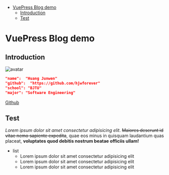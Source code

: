 - [VuePress Blog demo](#vuepress-blog-demo)
  - [Introduction](#Introduction)
  - [Test](#test)

# VuePress Blog demo

## Introduction

![avatar](https://s.gravatar.com/avatar/aee666625cdb3a3eeb991fc67d632946?s=80)

```json
"name":  "Huang Junwen"
"github":  "https://github.com/hjwforever"
"school": "BJTU"
"major": "Software Engineering"
```

[Github](https://github.com/hjwforever)

## Test

_Lorem ipsum dolor sit amet consectetur adipisicing elit_. ~~Maiores deserunt
id vitae nemo sapiente expedita~~, quae eos minus in quisquam laudantium
quas placeat, **voluptates quod debitis nostrum beatae officiis ullam!**

- list
  - Lorem ipsum dolor sit amet consectetur adipisicing elit
  - Lorem ipsum dolor sit amet consectetur adipisicing elit
  - Lorem ipsum dolor sit amet consectetur adipisicing elit
